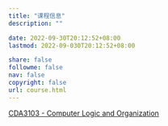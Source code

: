 ```yaml
---
title: "课程信息"
description: ""

date: 2022-09-30T20:12:52+08:00
lastmod: 2022-09-030T20:12:52+08:00

share: false
followme: false
nav: false
copyright: false
url: course.html
---
```


[CDA3103 - Computer Logic and Organization](/course/test/)
